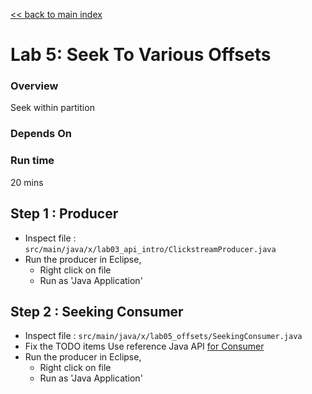 <link rel='stylesheet' href='../assets/css/main.css'/>

[<< back to main index](../README.md)

# Lab 5: Seek To Various Offsets

### Overview
Seek within partition

### Depends On

### Run time
20 mins


## Step 1 : Producer
* Inspect file : `src/main/java/x/lab03_api_intro/ClickstreamProducer.java`  
* Run the producer in Eclipse,
    * Right click on file
    * Run as 'Java Application'

## Step 2 : Seeking Consumer
* Inspect file : `src/main/java/x/lab05_offsets/SeekingConsumer.java`  
* Fix the TODO items
Use reference Java API [for Consumer](https://kafka.apache.org/0100/javadoc/index.html?org/apache/kafka/clients/consumer/KafkaConsumer.html)
* Run the producer in Eclipse,
    * Right click on file
    * Run as 'Java Application'
